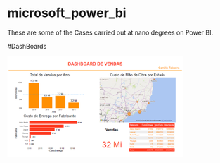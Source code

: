 # microsoft_power_bi

These are some of the Cases carried out at nano degrees on Power BI.

#DashBoards

[<img src="https://github.com/alteregocamila/microsoft_power_bi/blob/main/EstudodeCaso1_DashboarddeVendas/EstudodeCaso1_DashboarddeVendas.PNG" width="400"/>](EstudodeCaso1_DashboarddeVendas.PNG)
